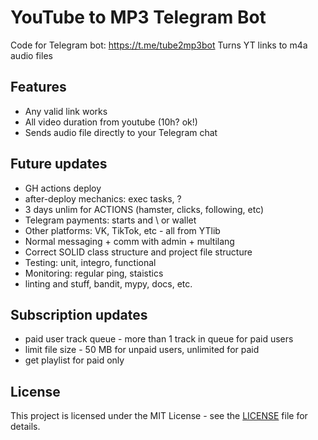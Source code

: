 # YouTube to MP3 Telegram Bot

Code for Telegram bot: https://t.me/tube2mp3bot
Turns YT links to m4a audio files

## Features

- Any valid link works
- All video duration from youtube (10h? ok!)
- Sends audio file directly to your Telegram chat

## Future updates

- GH actions deploy
- after-deploy mechanics: exec tasks, ?
- 3 days unlim for ACTIONS (hamster, clicks, following, etc)
- Telegram payments: starts and \ or wallet
- Other platforms: VK, TikTok, etc - all from YTlib
- Normal messaging + comm with admin + multilang
- Correct SOLID class structure and project file structure
- Testing: unit, integro, functional
- Monitoring: regular ping, staistics
- linting and stuff, bandit, mypy, docs, etc.

## Subscription updates

- paid user track queue - more than 1 track in queue for paid users 
- limit file size - 50 MB for unpaid users, unlimited for paid
- get playlist for paid only

## License

This project is licensed under the MIT License - see the [LICENSE](LICENSE) file for details.
